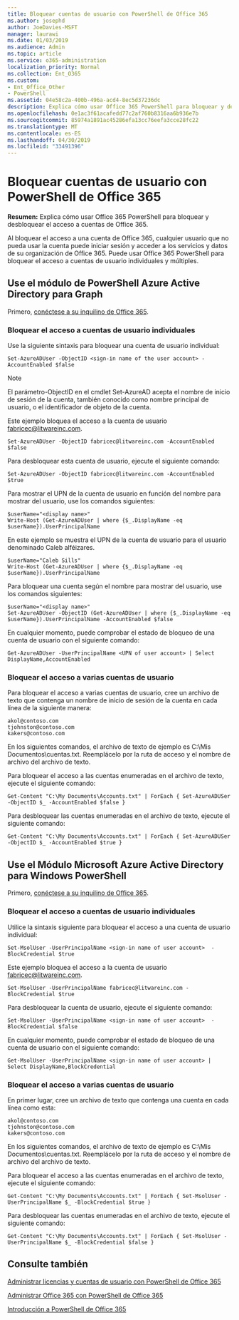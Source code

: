 ```yaml
---
title: Bloquear cuentas de usuario con PowerShell de Office 365
ms.author: josephd
author: JoeDavies-MSFT
manager: laurawi
ms.date: 01/03/2019
ms.audience: Admin
ms.topic: article
ms.service: o365-administration
localization_priority: Normal
ms.collection: Ent_O365
ms.custom:
- Ent_Office_Other
- PowerShell
ms.assetid: 04e58c2a-400b-496a-acd4-8ec5d37236dc
description: Explica cómo usar Office 365 PowerShell para bloquear y desbloquear el acceso a cuentas de Office 365.
ms.openlocfilehash: 0e1ac3f61acafedd77c2af760b8316aa6b936e7b
ms.sourcegitcommit: 85974a1891ac45286efa13cc76eefa3cce28fc22
ms.translationtype: MT
ms.contentlocale: es-ES
ms.lasthandoff: 04/30/2019
ms.locfileid: "33491396"
---
```

# <a name="block-user-accounts-with-office-365-powershell"></a>Bloquear cuentas de usuario con PowerShell de Office 365

**Resumen:**  Explica cómo usar Office 365 PowerShell para bloquear y desbloquear el acceso a cuentas de Office 365.
  
Al bloquear el acceso a una cuenta de Office 365, cualquier usuario que no pueda usar la cuenta puede iniciar sesión y acceder a los servicios y datos de su organización de Office 365. Puede usar Office 365 PowerShell para bloquear el acceso a cuentas de usuario individuales y múltiples.

## <a name="use-the-azure-active-directory-powershell-for-graph-module"></a>Use el módulo de PowerShell Azure Active Directory para Graph

Primero, [conéctese a su inquilino de Office 365](connect-to-office-365-powershell.md#connect-with-the-azure-active-directory-powershell-for-graph-module).
 
### <a name="block-access-to-individual-user-accounts"></a>Bloquear el acceso a cuentas de usuario individuales

Use la siguiente sintaxis para bloquear una cuenta de usuario individual:
  
```
Set-AzureADUser -ObjectID <sign-in name of the user account> -AccountEnabled $false
```

> [!NOTE]
> El parámetro-ObjectID en el cmdlet Set-AzureAD acepta el nombre de inicio de sesión de la cuenta, también conocido como nombre principal de usuario, o el identificador de objeto de la cuenta. 
  
Este ejemplo bloquea el acceso a la cuenta de usuario fabricec@litwareinc.com.
  
```
Set-AzureADUser -ObjectID fabricec@litwareinc.com -AccountEnabled $false
```

Para desbloquear esta cuenta de usuario, ejecute el siguiente comando:
  
```
Set-AzureADUser -ObjectID fabricec@litwareinc.com -AccountEnabled $true
```

Para mostrar el UPN de la cuenta de usuario en función del nombre para mostrar del usuario, use los comandos siguientes:
  
```
$userName="<display name>"
Write-Host (Get-AzureADUser | where {$_.DisplayName -eq $userName}).UserPrincipalName

```

En este ejemplo se muestra el UPN de la cuenta de usuario para el usuario denominado Caleb alféizares.
  
```
$userName="Caleb Sills"
Write-Host (Get-AzureADUser | where {$_.DisplayName -eq $userName}).UserPrincipalName
```

Para bloquear una cuenta según el nombre para mostrar del usuario, use los comandos siguientes:
  
```
$userName="<display name>"
Set-AzureADUser -ObjectID (Get-AzureADUser | where {$_.DisplayName -eq $userName}).UserPrincipalName -AccountEnabled $false

```

En cualquier momento, puede comprobar el estado de bloqueo de una cuenta de usuario con el siguiente comando:
  
```
Get-AzureADUser -UserPrincipalName <UPN of user account> | Select DisplayName,AccountEnabled
```

### <a name="block-access-to-multiple-user-accounts"></a>Bloquear el acceso a varias cuentas de usuario

Para bloquear el acceso a varias cuentas de usuario, cree un archivo de texto que contenga un nombre de inicio de sesión de la cuenta en cada línea de la siguiente manera:
    
  ```
akol@contoso.com
tjohnston@contoso.com
kakers@contoso.com
  ```

En los siguientes comandos, el archivo de texto de ejemplo es C:\Mis Documentos\cuentas.txt. Reemplácelo por la ruta de acceso y el nombre de archivo del archivo de texto.
  
Para bloquear el acceso a las cuentas enumeradas en el archivo de texto, ejecute el siguiente comando:
    
```
Get-Content "C:\My Documents\Accounts.txt" | ForEach { Set-AzureADUSer -ObjectID $_ -AccountEnabled $false }
```

Para desbloquear las cuentas enumeradas en el archivo de texto, ejecute el siguiente comando:
    
```
Get-Content "C:\My Documents\Accounts.txt" | ForEach { Set-AzureADUSer -ObjectID $_ -AccountEnabled $true }
```

## <a name="use-the-microsoft-azure-active-directory-module-for-windows-powershell"></a>Use el Módulo Microsoft Azure Active Directory para Windows PowerShell

Primero, [conéctese a su inquilino de Office 365](connect-to-office-365-powershell.md#connect-with-the-microsoft-azure-active-directory-module-for-windows-powershell).

    
### <a name="block-access-to-individual-user-accounts"></a>Bloquear el acceso a cuentas de usuario individuales

Utilice la sintaxis siguiente para bloquear el acceso a una cuenta de usuario individual:
  
```
Set-MsolUser -UserPrincipalName <sign-in name of user account>  -BlockCredential $true
```

Este ejemplo bloquea el acceso a la cuenta de usuario fabricec@litwareinc.com.
  
```
Set-MsolUser -UserPrincipalName fabricec@litwareinc.com -BlockCredential $true
```

Para desbloquear la cuenta de usuario, ejecute el siguiente comando:
  
```
Set-MsolUser -UserPrincipalName <sign-in name of user account>  -BlockCredential $false
```

En cualquier momento, puede comprobar el estado de bloqueo de una cuenta de usuario con el siguiente comando:
  
```
Get-MsolUser -UserPrincipalName <sign-in name of user account> | Select DisplayName,BlockCredential
```

### <a name="block-access-to-multiple-user-accounts"></a>Bloquear el acceso a varias cuentas de usuario

En primer lugar, cree un archivo de texto que contenga una cuenta en cada línea como esta:
    
  ```
akol@contoso.com
tjohnston@contoso.com
kakers@contoso.com
  ```
En los siguientes comandos, el archivo de texto de ejemplo es C:\Mis Documentos\cuentas.txt. Reemplácelo por la ruta de acceso y el nombre de archivo del archivo de texto.
    
Para bloquear el acceso a las cuentas enumeradas en el archivo de texto, ejecute el siguiente comando:
    
  ```
  Get-Content "C:\My Documents\Accounts.txt" | ForEach { Set-MsolUser -UserPrincipalName $_ -BlockCredential $true }
  ```
Para desbloquear las cuentas enumeradas en el archivo de texto, ejecute el siguiente comando:
    
  ```
  Get-Content "C:\My Documents\Accounts.txt" | ForEach { Set-MsolUser -UserPrincipalName $_ -BlockCredential $false }
  ```

## <a name="see-also"></a>Consulte también

[Administrar licencias y cuentas de usuario con PowerShell de Office 365](manage-user-accounts-and-licenses-with-office-365-powershell.md)
  
[Administrar Office 365 con PowerShell de Office 365](manage-office-365-with-office-365-powershell.md)
  
[Introducción a PowerShell de Office 365](getting-started-with-office-365-powershell.md)
